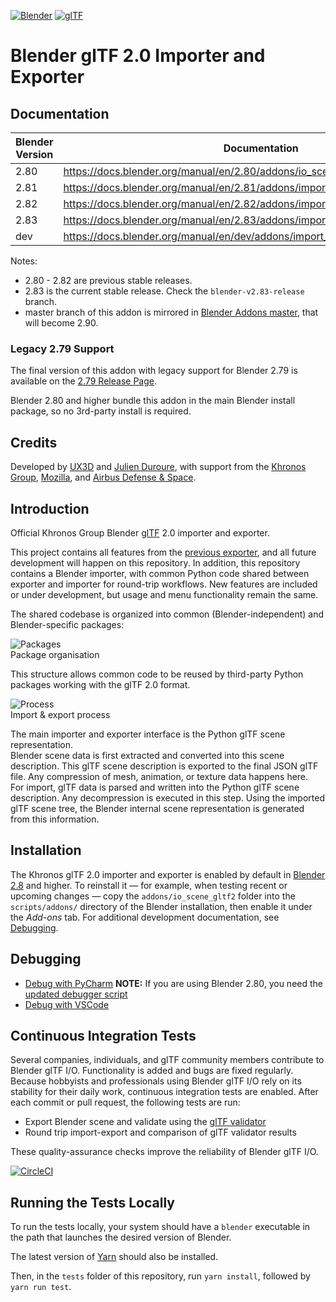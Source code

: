 [![Blender](misc/Blender_logo.png)](http://www.blender.org/) [![glTF](misc/glTF_logo.png)](https://www.khronos.org/gltf/)  

Blender glTF 2.0 Importer and Exporter
======================================

Documentation
-------------

| Blender Version | Documentation |
|---------|---------------------|
| 2.80    | https://docs.blender.org/manual/en/2.80/addons/io_scene_gltf2.html |
| 2.81    | https://docs.blender.org/manual/en/2.81/addons/import_export/io_scene_gltf2.html |
| 2.82    | https://docs.blender.org/manual/en/2.82/addons/import_export/scene_gltf2.html  |
| 2.83    | https://docs.blender.org/manual/en/2.83/addons/import_export/scene_gltf2.html  |
| dev     | https://docs.blender.org/manual/en/dev/addons/import_export/scene_gltf2.html  |

Notes:
* 2.80 - 2.82 are previous stable releases.
* 2.83 is the current stable release. Check the `blender-v2.83-release` branch.
* master branch of this addon is mirrored in [Blender Addons master](https://developer.blender.org/diffusion/BA/browse/master/io_scene_gltf2/), that will become 2.90.

### Legacy 2.79 Support

The final version of this addon with legacy support for Blender 2.79 is available on the [2.79 Release Page](https://github.com/KhronosGroup/glTF-Blender-IO/releases/tag/2.79).

Blender 2.80 and higher bundle this addon in the main Blender install package, so no 3rd-party install is required.

Credits
-------

Developed by [UX3D](https://www.ux3d.io/) and [Julien Duroure](http://julienduroure.com/), with support from the [Khronos Group](https://www.khronos.org/), [Mozilla](https://www.mozilla.org/), and [Airbus Defense & Space](https://www.airbus.com/space.html).

Introduction
------------

Official Khronos Group Blender [glTF](https://www.khronos.org/gltf/) 2.0 importer and exporter.  

This project contains all features from the [previous exporter](https://github.com/KhronosGroup/glTF-Blender-Exporter), and all future development will happen on this repository. In addition, this repository contains a Blender importer, with common Python code shared between exporter and importer for round-trip workflows. New features are included or under development, but usage and menu functionality remain the same.

The shared codebase is organized into common (Blender-independent) and Blender-specific packages:  

![Packages](docs/packages.png)  
Package organisation  

This structure allows common code to be reused by third-party Python packages working with the glTF 2.0 format.

![Process](docs/io_process.png)  
Import & export process

The main importer and exporter interface is the Python glTF scene representation.  
Blender scene data is first extracted and converted into this scene description. This glTF scene description is exported to the final JSON glTF file. Any compression of mesh, animation, or texture data happens here.  
For import, glTF data is parsed and written into the Python glTF scene description. Any decompression is executed in this step. Using the imported glTF scene tree, the Blender internal scene representation is generated from this information.

Installation
------------

The Khronos glTF 2.0 importer and exporter is enabled by default in [Blender 2.8](https://www.blender.org/2-8/) and higher. To reinstall it — for example, when testing recent or upcoming changes — copy the `addons/io_scene_gltf2` folder into the `scripts/addons/` directory of the Blender installation, then enable it under the *Add-ons* tab. For additional development documentation, see [Debugging](DEBUGGING.md).

Debugging
---------

- [Debug with PyCharm](https://code.blender.org/2015/10/debugging-python-code-with-pycharm) **NOTE:** If you are using Blender 2.80, you need the [updated debugger script](https://github.com/ux3d/random-blender-addons/blob/master/remote_debugger.py)
- [Debug with VSCode](DEBUGGING.md)

Continuous Integration Tests
----------------------------

Several companies, individuals, and glTF community members contribute to Blender glTF I/O. Functionality is added and bugs are fixed regularly. Because hobbyists and professionals using Blender glTF I/O rely on its stability for their daily work, continuous integration tests are enabled. After each commit or pull request, the following tests are run:

-	Export Blender scene and validate using the [glTF validator](https://github.com/KhronosGroup/glTF-Validator/)
-	Round trip import-export and comparison of glTF validator results  

These quality-assurance checks improve the reliability of Blender glTF I/O.  

[![CircleCI](https://circleci.com/gh/KhronosGroup/glTF-Blender-IO.svg?style=svg)](https://circleci.com/gh/KhronosGroup/glTF-Blender-IO)

Running the Tests Locally
-------------------------

To run the tests locally, your system should have a `blender` executable in the path that launches the desired version of Blender.

The latest version of [Yarn](https://yarnpkg.com/en/) should also be installed.

Then, in the `tests` folder of this repository, run `yarn install`, followed by `yarn run test`.
